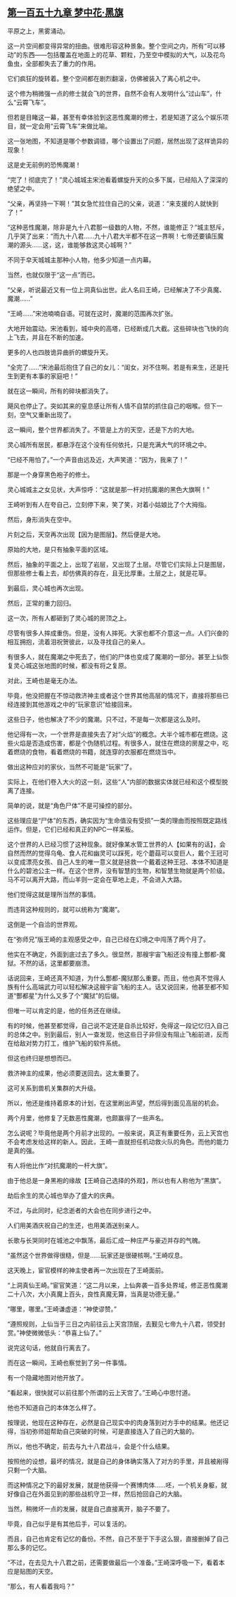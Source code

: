 ## [第一百五十九章 梦中花·黑旗](https://www.xxbiquge.com/11_11207/9243427.html)


  平原之上，黑雾涌动。

  这一片空间都变得异常的扭曲。很难形容这种景象。整个空间之内，所有“可以移动”的东西——包括覆盖在地面上的花草、颗粒，乃至空中模拟的大气，以及花鸟鱼虫，全部都失去了重力的作用。

  它们疯狂的旋转着。整个空间都在剧烈翻滚，仿佛被装入了离心机之中。

  这个修为稍微强一点的修士就会飞的世界，自然不会有人发明什么“过山车”，什么“云霄飞车”。

  但若是目睹这一幕，甚至有幸体验到这恶性魔潮的修士，若是知道了这么个娱乐项目，就一定会用“云霄飞车”来做比喻。

  这一张地图，不知道是哪个参数调错，哪个设置出了问题，居然出现了这样诡异的现象！

  这是史无前例的恐怖魔潮！

  “完了！彻底完了！”灵心城城主宋池看着螺旋升天的众多下属，已经陷入了深深的绝望之中。

  “父亲，再坚持一下啊！”其女急忙拉住自己的父亲，说道：“来支援的人就快到了！”

  “这种恶性魔潮，除非是九十八君那一级数的人物，不然，谁能修正？”城主怒斥，几乎哭了出来：“而九十八君……九十八君大半都不在这一界啊！七帝还要镇压魔潮的源头……这，这，谁能够救这灵心城啊？”

  不同于皁天城城主那种小人物，他多少知道一点内幕。

  当然，也就仅限于“这一点”而已。

  “父亲，听说最近又有一位上洞真仙出世。此人名曰王崎，已经解决了不少真魔、魔潮……”

  “王崎……”宋池喃喃自语。可就在这时，魔潮的范围再次扩张。

  大地开始震动。宋池看到，城中央的高塔，已经断成几大截。这些碎块也飞快的向上飞去，并且在不断的加速。

  更多的人也四肢诡异曲折的螺旋升天。

  “全完了……”宋池最后抱住了自己的女儿：“闺女，对不住啊。若是有来生，还是托生到更有本事的家庭吧！”

  就在这一瞬间，所有的碎块都消失了。

  飓风也停止了。突如其来的窒息感让所有人情不自禁的抓住自己的咽喉。但下一刻，空气又重新出现了。

  这一瞬间，整个世界都消失了。不管是上方的天空，还是下方的大地。

  灵心城所有居民，都悬浮在这个没有任何依托，只是充满大气的环境之中。

  “已经不用怕了。”一个声音由远及近，大声笑道：“因为，我来了！”

  那是一个身穿黑色袍子的修士。

  灵心城城主之女见状，大声惊呼：“这就是那一杆对抗魔潮的黑色大旗啊！”

  王崎听到有人在夸自己，立刻停下来，笑了笑，对着小姑娘比了个大拇指。

  然后，身形消失在空中。

  片刻之后，天空再次出现【因为是图层】。然后便是大地。

  原始的大地，是只有抽象平面的区域。

  然后，抽象的平面之上，出现了岩层，又出现了土层。尽管它们实际上只是图层，但那些修士看上去，却仿佛真的存在，且无比厚重。土层之上，就是花草。

  到最后，灵心城也再次出现。

  然后，正常的重力回归。

  这一次，所有人都砸到了灵心城的房顶之上。

  尽管有很多人摔成重伤。但是，没有人摔死。大家也都不介意这一点。人们兴奋的相互拥抱，流着泪祝贺彼此，以及寻找自己的亲人。

  有很多人，就在魔潮之中死去了，他们的尸体也变成了魔潮的一部分。甚至上仙恢复灵心城这张地图的时候，都没有将之复原。

  对此，王崎也是毫无办法。

  毕竟，他没把握在不惊动救济神主或者这个世界其他高层的情况下，直接将那些已经连接到其他游戏之中的“玩家意识”给接回来。

  这些日子，他也解决了不少的魔潮。只不过，不是每一次都是这么及时。

  他记得有一次，一个世界是直接失去了对“火焰”的概念。大半个城市都在燃烧。这些火焰是否造成伤害，都是个伪随机过程。有很多人，就住在燃烧的房屋之中，吃着燃烧的食物，看着燃烧的书籍，就连穿的衣服都在燃烧当中。

  做出这种应对的家伙，当然不可能是“玩家”了。

  实际上，在他们卷入大火的这一刻，这些“人”内部的数据实体就已经和这个模型脱离了连接。

  简单的说，就是“角色尸体”不是可操控的部分。

  这些理应是“尸体”的东西，确实因为“生命值没有受损”一类的理由而按照既定路线运作。但是，它们已经和真正的NPC一样呆板。

  这个世界的人已经习惯了这种现象。就好像某水管工世界的人【如果有的话】，会自然而然的觉得乌龟、食人花和幽灵可以踩死，吃个蘑菇可以变巨人，戴个王冠可以变成漂亮女孩、自己人生的唯一意义就是拯救一个戴着这种王冠、本体不知道是什么的碧池公主一样。在这个世界，没有智慧的生物，和智慧生物就是两个阶级。马不可以离开大路，而山羊则一定会在草地上走，不会进入大路。

  他们觉得这就是理所当然的事情。

  而违背这种规则的，就可以统称为“魔潮”。

  这倒是一个自洽的世界观。

  在“弥师兄”版王崎的主观感受之中，自己已经在幻境之中闯荡了两个月了。

  他实在不确定，外面到底过去了多久。很显然，那艘宇宙飞船还没有撞上酆都-魔狱。不然的话，这里都要崩溃。

  话说回来，王崎还真不知道，为什么酆都-魔狱那么重要。而且，他也真不觉得人族有什么高端武力可以轻松解决这艘宇宙飞船的主人。话又说回来，他甚至都不知道“酆都星”为什么又多了个“魔狱”的后缀。

  但唯一可以肯定的是，他的任务还在继续。

  有的时候，他甚至都觉得，自己说不定还是自杀比较好，免得这一段记忆归入自己的总体之中。别到最后，别人一查发现，他这些日子非但没有阻止飞船前进，反而在给敌对势力打工，维护飞船的软件系统。

  但这也终归是想想而已。

  救济神主的成果，他必须要送回去。这太重要了。

  这可关系到兽机关集群的大升级。

  所以，他还是维持着原本的计划，在这里刷出声望，然后得到面见高层的机会。

  两个月里，他修复了无数恶性魔潮，也颇赢得了一些声名。

  怎么说呢？毕竟他是两个月前才出现的。一般来说，真正有重要任务，云上天宫也不会考虑发给这样的新人。因此，王崎一直就担任机动救火队的角色。而他的能力是真的强。

  有人将他比作“对抗魔潮的一杆大旗”。

  由于他总是一身黑袍的缘故【王崎自己选择的外观】，所以也有人称他为“黑旗”。

  劫后余生的灵心城也举办了盛大的庆典。

  不过，与此同时，纪念逝者的大会也在同步进行之中。

  人们用美酒庆祝自己的生还，也用美酒送别亲人。

  长歌与长哭同时在城池之中飘荡，最后汇成一种庄严与豪迈并存的气魄。

  “虽然这个世界做得很糙，但是……玩家还是很硬核啊。”王崎叹息。

  这天晚上，宦官模样的神主使者再一次出现在了王崎面前。

  “上洞真仙王崎。”宦官笑道：“这二月以来，上仙奔袭一百多处界域，修正恶性魔潮二十八次，大小真魔上百头，良性真魔无算，当真是功德无量。”

  “哪里，哪里。”王崎谦虚道：“神使谬赞。”

  “遵照规则，上仙当于三日之内前往云上天宫顶层，去觐见七帝九十八君，领受封赏。”神使微微低头：“恭喜上仙了。”

  说完这句话，他就自行离去了。

  而在这一瞬间，王崎也察觉到了另一件事情。

  有一个隐藏地图对他开放了。

  “看起来，很快就可以前往那个所谓的云上天宫了。”王崎心中思忖道。

  他也不知道自己的本体怎么样了。

  按理说，他现在这种存在，必然是自己现实中的肉身落到对方手中的结果。他还记得，当初弥师姐帮助自己突破的时候，可是直接连入了自己的大脑的。

  所以，他也不确定，前去与九十八君战斗，会是个什么结果。

  按照他的设想，最坏的情况，就是自己的身体确实落入了对方的手里，并且被剐得只剩一个大脑。

  而这种情况之下的最好发展，就是他获得一个赛博肉体……呸，一个机关身躯，就好像自己在外面见到的那些战机守卫一样，然后抢回自己的大脑。

  当然，稍微坏一点的发展，就是自己直接离开，脑子不要了。

  毕竟，自己似乎是有其他后手，可以复活的。

  而且，自己也肯定有记忆的备份。不然，自己不至于下手这么狠，直接删掉了自己那么多的记忆。

  “不过，在去见九十八君之前，还需要做最后一个准备。”王崎深呼吸一下，看着本应是贴图的天空。

  “那么，有人看着我吗？”
